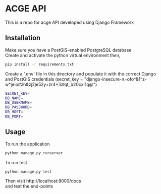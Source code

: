 # ACGE API

This is a repo for acge API developed using Django Framework

## Installation

Make sure you have a PostGIS-enabled PostgreSQL database \
Create and activate the python virtual environment then,

```bash
pip install -r requirements.txt
```

Create a '.env' file in this directory and populate it with the correct Django and PostGIS credentials (secret_key = "django-insecure-n=ofo^&1^z-w\*jeio#zh&zj2je52y+zr4+)izlqt_b20cx!1q@")

```sh
SECRET_KEY=
DB_NAME=
DB_USERNAME=
DB_PASSWORD=
DB_HOST=
DB_PORT=
```

## Usage

To run the application

```bash
python manage.py runserver
```

To run test

```bash
python manage.py test
```

Then visit http://localhost:8000/docs \
and test the end-points
